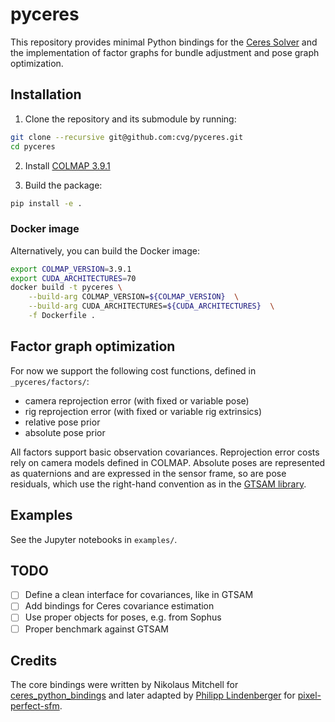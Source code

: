 # pyceres

This repository provides minimal Python bindings for the [Ceres Solver](http://ceres-solver.org/) and the implementation of factor graphs for bundle adjustment and pose graph optimization.

## Installation

1. Clone the repository and its submodule by running:

```sh
git clone --recursive git@github.com:cvg/pyceres.git
cd pyceres
```

2. Install [COLMAP 3.9.1](https://colmap.github.io/)

3. Build the package:

```sh
pip install -e .
```

### Docker image

Alternatively, you can build the Docker image:

```sh
export COLMAP_VERSION=3.9.1
export CUDA_ARCHITECTURES=70
docker build -t pyceres \
    --build-arg COLMAP_VERSION=${COLMAP_VERSION}  \
    --build-arg CUDA_ARCHITECTURES=${CUDA_ARCHITECTURES}  \
    -f Dockerfile .
```

## Factor graph optimization

For now we support the following cost functions, defined in `_pyceres/factors/`:
- camera reprojection error (with fixed or variable pose)
- rig reprojection error (with fixed or variable rig extrinsics)
- relative pose prior
- absolute pose prior

All factors support basic observation covariances. Reprojection error costs rely on camera models defined in COLMAP. Absolute poses are represented as quaternions and are expressed in the sensor frame, so are pose residuals, which use the right-hand convention as in the [GTSAM library](https://github.com/borglab/gtsam).

## Examples
See the Jupyter notebooks in `examples/`.

## TODO
- [ ] Define a clean interface for covariances, like in GTSAM
- [ ] Add bindings for Ceres covariance estimation
- [ ] Use proper objects for poses, e.g. from Sophus
- [ ] Proper benchmark against GTSAM

## Credits
The core bindings were written by Nikolaus Mitchell for [ceres_python_bindings](https://github.com/Edwinem/ceres_python_bindings) and later adapted by [Philipp Lindenberger](https://github.com/Phil26AT) for [pixel-perfect-sfm](https://github.com/cvg/pixel-perfect-sfm).
